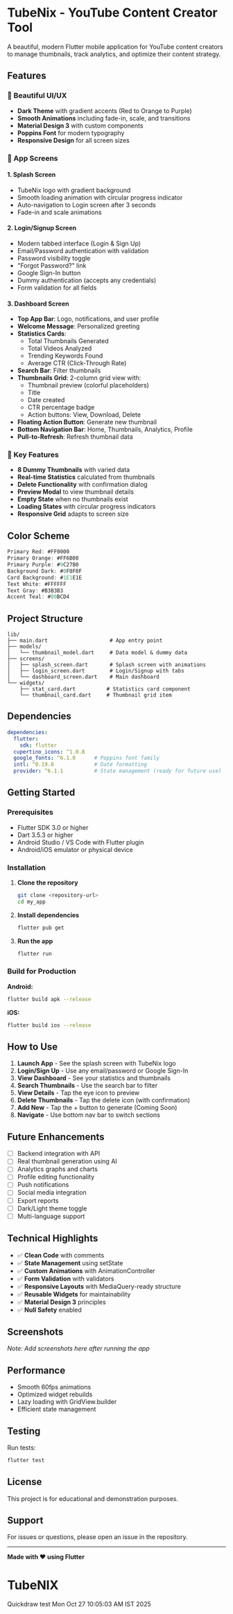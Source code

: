 # TubeNix - YouTube Content Creator Tool

A beautiful, modern Flutter mobile application for YouTube content creators to manage thumbnails, track analytics, and optimize their content strategy.

## Features

### 🎨 Beautiful UI/UX
- **Dark Theme** with gradient accents (Red to Orange to Purple)
- **Smooth Animations** including fade-in, scale, and transitions
- **Material Design 3** with custom components
- **Poppins Font** for modern typography
- **Responsive Design** for all screen sizes

### 📱 App Screens

#### 1. Splash Screen
- TubeNix logo with gradient background
- Smooth loading animation with circular progress indicator
- Auto-navigation to Login screen after 3 seconds
- Fade-in and scale animations

#### 2. Login/Signup Screen
- Modern tabbed interface (Login & Sign Up)
- Email/Password authentication with validation
- Password visibility toggle
- "Forgot Password?" link
- Google Sign-In button
- Dummy authentication (accepts any credentials)
- Form validation for all fields

#### 3. Dashboard Screen
- **Top App Bar**: Logo, notifications, and user profile
- **Welcome Message**: Personalized greeting
- **Statistics Cards**:
  - Total Thumbnails Generated
  - Total Videos Analyzed
  - Trending Keywords Found
  - Average CTR (Click-Through Rate)
- **Search Bar**: Filter thumbnails
- **Thumbnails Grid**: 2-column grid view with:
  - Thumbnail preview (colorful placeholders)
  - Title
  - Date created
  - CTR percentage badge
  - Action buttons: View, Download, Delete
- **Floating Action Button**: Generate new thumbnail
- **Bottom Navigation Bar**: Home, Thumbnails, Analytics, Profile
- **Pull-to-Refresh**: Refresh thumbnail data

### 🎯 Key Features

- **8 Dummy Thumbnails** with varied data
- **Real-time Statistics** calculated from thumbnails
- **Delete Functionality** with confirmation dialog
- **Preview Modal** to view thumbnail details
- **Empty State** when no thumbnails exist
- **Loading States** with circular progress indicators
- **Responsive Grid** adapts to screen size

## Color Scheme

```dart
Primary Red: #FF0000
Primary Orange: #FF6B00
Primary Purple: #9C27B0
Background Dark: #0F0F0F
Card Background: #1E1E1E
Text White: #FFFFFF
Text Gray: #B3B3B3
Accent Teal: #00BCD4
```

## Project Structure

```
lib/
├── main.dart                    # App entry point
├── models/
│   └── thumbnail_model.dart     # Data model & dummy data
├── screens/
│   ├── splash_screen.dart       # Splash screen with animations
│   ├── login_screen.dart        # Login/Signup with tabs
│   └── dashboard_screen.dart    # Main dashboard
└── widgets/
    ├── stat_card.dart          # Statistics card component
    └── thumbnail_card.dart     # Thumbnail grid item
```

## Dependencies

```yaml
dependencies:
  flutter:
    sdk: flutter
  cupertino_icons: ^1.0.8
  google_fonts: ^6.1.0      # Poppins font family
  intl: ^0.19.0             # Date formatting
  provider: ^6.1.1          # State management (ready for future use)
```

## Getting Started

### Prerequisites
- Flutter SDK 3.0 or higher
- Dart 3.5.3 or higher
- Android Studio / VS Code with Flutter plugin
- Android/iOS emulator or physical device

### Installation

1. **Clone the repository**
   ```bash
   git clone <repository-url>
   cd my_app
   ```

2. **Install dependencies**
   ```bash
   flutter pub get
   ```

3. **Run the app**
   ```bash
   flutter run
   ```

### Build for Production

**Android:**
```bash
flutter build apk --release
```

**iOS:**
```bash
flutter build ios --release
```

## How to Use

1. **Launch App** - See the splash screen with TubeNix logo
2. **Login/Sign Up** - Use any email/password or Google Sign-In
3. **View Dashboard** - See your statistics and thumbnails
4. **Search Thumbnails** - Use the search bar to filter
5. **View Details** - Tap the eye icon to preview
6. **Delete Thumbnails** - Tap the delete icon (with confirmation)
7. **Add New** - Tap the + button to generate (Coming Soon)
8. **Navigate** - Use bottom nav bar to switch sections

## Future Enhancements

- [ ] Backend integration with API
- [ ] Real thumbnail generation using AI
- [ ] Analytics graphs and charts
- [ ] Profile editing functionality
- [ ] Push notifications
- [ ] Social media integration
- [ ] Export reports
- [ ] Dark/Light theme toggle
- [ ] Multi-language support

## Technical Highlights

- ✅ **Clean Code** with comments
- ✅ **State Management** using setState
- ✅ **Custom Animations** with AnimationController
- ✅ **Form Validation** with validators
- ✅ **Responsive Layouts** with MediaQuery-ready structure
- ✅ **Reusable Widgets** for maintainability
- ✅ **Material Design 3** principles
- ✅ **Null Safety** enabled

## Screenshots

*Note: Add screenshots here after running the app*

## Performance

- Smooth 60fps animations
- Optimized widget rebuilds
- Lazy loading with GridView.builder
- Efficient state management

## Testing

Run tests:
```bash
flutter test
```

## License

This project is for educational and demonstration purposes.

## Support

For issues or questions, please open an issue in the repository.

---

**Made with ❤️ using Flutter**
# TubeNIX
Quickdraw test Mon Oct 27 10:05:03 AM IST 2025
